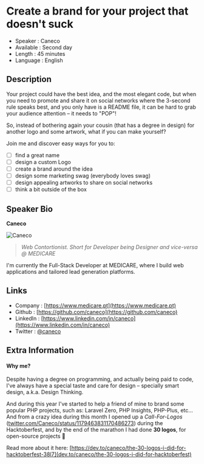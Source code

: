 Create a brand for your project that doesn't suck
=================================================

* Speaker   : Caneco
* Available : Second day
* Length    : 45 minutes
* Language  : English

Description
-----------

Your project could have the best idea, and the most elegant code, but when you need to promote and share it on social networks where the 3-second rule speaks best, and you only have is a README file, it can be hard to grab your audience attention – it needs to "POP"!

So, instead of bothering again your cousin (that has a degree in design) for another logo and some artwork, what if you can make yourself?

Join me and discover easy ways for you to:

- [ ] find a great name
- [ ] design a custom Logo
- [ ] create a brand around the idea
- [ ] design some marketing swag (everybody loves swag)
- [ ] design appealing artworks to share on social networks
- [ ] think a bit outside of the box

Speaker Bio
-----------

**Caneco**

![Caneco](https://avatars0.githubusercontent.com/u/502041?v=4)

> _Web Contortionist. Short for Developer being Designer and vice-versa @ MEDICARE_

I'm currently the Full-Stack Developer at MEDICARE, where I build web applications and tailored lead generation platforms.

Links
-----

* Company : [https://www.medicare.pt](https://www.medicare.pt)
* Github : [https://github.com/caneco](https://github.com/caneco)
* LinkedIn : [https://www.linkedin.com/in/caneco](https://www.linkedin.com/in/caneco)
* Twitter : [@caneco](https://twitter.com/caneco)

Extra Information
-----------------

#### Why me?

Despite having a degree on programming, and actually being paid to code, I've always have a special taste and care for design – specially smart design, a.k.a. Design Thinking.

And during this year I've started to help a friend of mine to brand some popular PHP projects, such as: Laravel Zero, PHP Insights, PHP-Plus, etc… And from a crazy idea during this month I opened up a *Call-For-Logos* ([twitter.com/Caneco/status/1179463831170486273](https://twitter.com/Caneco/status/1179463831170486273)) during the Hacktoberfest, and by the end of the marathon I had done **30 logos**, for open-source projects 🎉

Read more about it here: [https://dev.to/caneco/the-30-logos-i-did-for-hacktoberfest-38l7](dev.to/caneco/the-30-logos-i-did-for-hacktoberfest)
